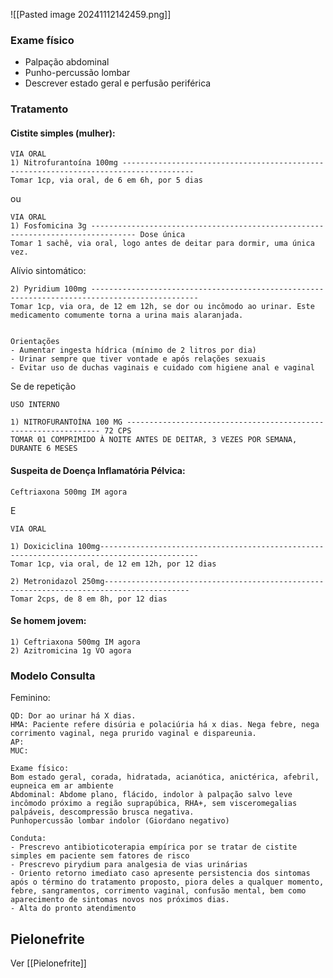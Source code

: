 ![[Pasted image 20241112142459.png]]

### Exame físico
- Palpação abdominal
- Punho-percussão lombar
- Descrever estado geral e perfusão periférica

### Tratamento
#### Cistite simples (mulher):
```
VIA ORAL
1) Nitrofurantoína 100mg --------------------------------------------------------------------------------------  
Tomar 1cp, via oral, de 6 em 6h, por 5 dias
```
ou
```
VIA ORAL
1) Fosfomicina 3g -------------------------------------------------------------------------------- Dose única  
Tomar 1 sachê, via oral, logo antes de deitar para dormir, uma única vez.
```

Alívio sintomático:
```
2) Pyridium 100mg ----------------------------------------------------------------------------------------------  
Tomar 1cp, via ora, de 12 em 12h, se dor ou incômodo ao urinar. Este medicamento comumente torna a urina mais alaranjada.  
  
  
Orientações  
- Aumentar ingesta hídrica (mínimo de 2 litros por dia)  
- Urinar sempre que tiver vontade e após relações sexuais  
- Evitar uso de duchas vaginais e cuidado com higiene anal e vaginal
```

Se de repetição
```
USO INTERNO  
  
1) NITROFURANTOÍNA 100 MG ---------------------------------------------------------------- 72 CPS  
TOMAR 01 COMPRIMIDO À NOITE ANTES DE DEITAR, 3 VEZES POR SEMANA, DURANTE 6 MESES
```
#### Suspeita de Doença Inflamatória Pélvica:
```
Ceftriaxona 500mg IM agora
```
E
```
VIA ORAL

1) Doxiciclina 100mg--------------------------------------------------------------------------------------------  
Tomar 1cp, via oral, de 12 em 12h, por 12 dias

2) Metronidazol 250mg-----------------------------------------------------------------------------------------  
Tomar 2cps, de 8 em 8h, por 12 dias
```

#### Se homem jovem:
```
1) Ceftriaxona 500mg IM agora
2) Azitromicina 1g VO agora
```

### Modelo Consulta
Feminino:
```
QD: Dor ao urinar há X dias.
HMA: Paciente refere disúria e polaciúria há x dias. Nega febre, nega corrimento vaginal, nega prurido vaginal e dispareunia.
AP:
MUC:

Exame físico:
Bom estado geral, corada, hidratada, acianótica, anictérica, afebril, eupneica em ar ambiente
Abdominal: Abdome plano, flácido, indolor à palpação salvo leve incômodo próximo a região suprapúbica, RHA+, sem visceromegalias palpáveis, descompressão brusca negativa.
Punhopercussão lombar indolor (Giordano negativo)

Conduta:
- Prescrevo antibioticoterapia empírica por se tratar de cistite simples em paciente sem fatores de risco
- Prescrevo pirydium para analgesia de vias urinárias
- Oriento retorno imediato caso apresente persistencia dos sintomas após o término do tratamento proposto, piora deles a qualquer momento, febre, sangramentos, corrimento vaginal, confusão mental, bem como aparecimento de sintomas novos nos próximos dias.
- Alta do pronto atendimento
```

## Pielonefrite
Ver [[Pielonefrite]]